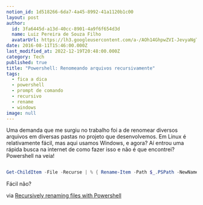 ```yaml
---
notion_id: 1d518266-6da7-4a45-8992-41a1120b1c00
layout: post
author:
  id: 3fa6445d-a13d-40cc-8901-4a9f6f654d3d
  name: Luiz Pereira de Souza Filho
  avatarUrl: https://lh3.googleusercontent.com/a-/AOh14GhpwZVI-JevyaNgTdlrOT6YN20cI6V9Kxtq38Ij8AQ=s100
date: 2016-08-11T15:46:00.000Z
last_modified_at: 2022-12-19T20:48:00.000Z
category: Tech
published: true
title: "Powershell: Renomeando arquivos recursivamente"
tags:
  - fica a dica
  - powershell
  - prompt de comando
  - recursivo
  - rename
  - windows
image: null
---
```


Uma demanda que me surgiu no trabalho foi a de renomear diversos arquivos em diversas pastas no projeto que desenvolvemos. Em Linux é relativamente fácil, mas aqui usamos Windows, e agora? Aí entrou uma rápida busca na internet de como fazer isso e não é que encontrei? Powershell na veia!

```powershell

Get-ChildItem -File -Recurse | % { Rename-Item -Path $_.PSPath -NewName $_.Name.replace(".less",".less.old")}

```

Fácil não?

via [Recursively renaming files with Powershell](http://stackoverflow.com/a/21611922)

